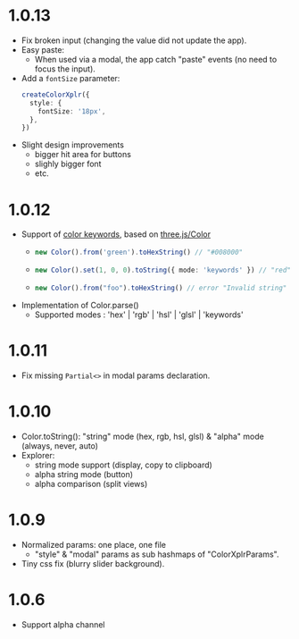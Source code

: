 # 1.0.13
- Fix broken input (changing the value did not update the app).
- Easy paste:
  - When used via a modal, the app catch "paste" events (no need to focus the input).
- Add a `fontSize` parameter:
  ```ts
  createColorXplr({
    style: {
      fontSize: '18px',
    },
  })
  ```
- Slight design improvements 
  - bigger hit area for buttons
  - slighly bigger font
  - etc.

# 1.0.12
- Support of [color keywords](https://developer.mozilla.org/en-US/docs/Web/CSS/named-color), 
  based on [three.js/Color](https://github.com/mrdoob/three.js/blob/master/src/math/Color.js)
  - ```ts
    new Color().from('green').toHexString() // "#008000"
    ```
  - ```ts
    new Color().set(1, 0, 0).toString({ mode: 'keywords' }) // "red"
    ```
  - ```ts
    new Color().from("foo").toHexString() // error "Invalid string"
    ```
- Implementation of Color.parse()
  - Supported modes : 'hex' | 'rgb' | 'hsl' | 'glsl' | 'keywords'


# 1.0.11
- Fix missing `Partial<>` in modal params declaration.

# 1.0.10
- Color.toString(): "string" mode (hex, rgb, hsl, glsl) & "alpha" mode (always, never, auto)
- Explorer: 
  - string mode support (display, copy to clipboard)
  - alpha string mode (button)
  - alpha comparison (split views)

# 1.0.9
- Normalized params: one place, one file
  - "style" & "modal" params as sub hashmaps of "ColorXplrParams".
- Tiny css fix (blurry slider background).

# 1.0.6
- Support alpha channel